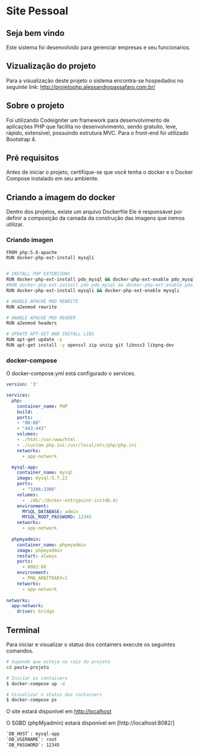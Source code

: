# Site Pessoal
## Seja bem vindo

Este sistema foi desenvolvido para gerenciar empresas e seu funcionarios.


## Vizualização do projeto

Para a visualização deste projeto o sistema encontra-se 
hospedados no seguinte link:
http://projetophp.alessandropassafaro.com.br/


## Sobre o projeto

Foi utilizando Codeigniter um framework para desenvolvimento de aplicações PHP 
que facilita no desenvolvimento, sendo gratuito, leve, 
rápido, extensível, possuindo estrutura MVC.
Para o front-end foi utilizado Bootstrap 4.



## Pré requisitos

Antes de iniciar o projeto, certifique-se que você tenha o docker e o Docker Compose instalado em seu ambiente.

## Criando a imagem do docker

Dentro dos projetos, existe um arquivo Dockerfile
Ele é responsável por definir a composição da camada da construção das imagens que iremos utilizar.

### Criando imagen

```bash
FROM php:5.6-apache
RUN docker-php-ext-install mysqli


# INSTALL PHP EXTENSIONS
RUN docker-php-ext-install pdo_mysql && docker-php-ext-enable pdo_mysql
#RUN docker-php-ext-install pdo pdo_mysql && docker-php-ext-enable pdo_mysql
RUN docker-php-ext-install mysqli && docker-php-ext-enable mysqli

# ANABLE APACHE MOD REWRITE
RUN a2enmod rewrite

# ANABLE APACHE MOD HEADER
RUN a2enmod headers

# UPDATE APT-GET AND INSTALL LIBS
RUN apt-get update -y
RUN apt-get install -y openssl zip unzip git libnss3 libpng-dev
```

### docker-compose

O docker-compose.yml está configurado o services.

```yml
version: '3'

services:
  php:
    container_name: PHP
    build: .
    ports:
    - "80:80"
    - "443:443"
    volumes:
    - ./html:/var/www/html
    - ./custom.php.ini:/usr/local/etc/php/php.ini
    networks:
      - app-network

  mysql-app:
    container_name: mysql
    image: mysql:5.7.22
    ports: 
      - "3306:3306"
    volumes:
      - ./db/:/docker-entrypoint-initdb.d/
    environment:
      MYSQL_DATABASE: admin
      MYSQL_ROOT_PASSWORD: 12345
    networks:
      - app-network
  
  phpmyadmin:
    container_name: phpmyadmin
    image: phpmyadmin
    restart: always
    ports:
      - 8082:80
    environment:
      - PMA_ARBITRARY=1
    networks:
      - app-network
      
networks:
  app-network:
    driver: bridge
```



## Terminal

Para iniciar e visualizar o status dos containers
execute os seguintes comandos.


```bash
# Supondo que esteja na raiz do projeto
cd pasta-projeto

# Iniciar os containers
$ docker-compose up -d

# Vizualizar o status dos containers
$ docker-compose ps
```

O site estará disponível em [http://localhost](http://localhost/)

O SGBD (phpMyadmin) estará disponível em [http://localhost:8082/]
```bash
`DB_HOST`: mysql-app
`DB_USERNAME`: root
`DB_PASSWORD`: 12345
```

